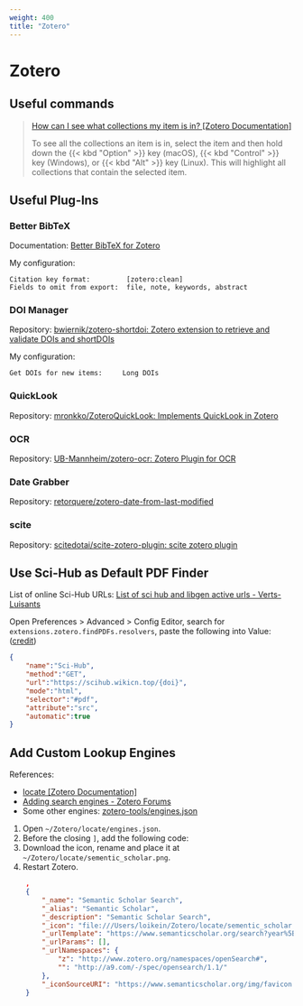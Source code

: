 ```yaml
---
weight: 400
title: "Zotero"
---
```


# Zotero

## Useful commands

> [How can I see what collections my item is in? [Zotero Documentation]](https://www.zotero.org/support/kb/collections_containing_an_item)
> 
> To see all the collections an item is in, select the item and then hold down the {{< kbd "Option" >}} key (macOS), {{< kbd "Control" >}} key (Windows), or {{< kbd "Alt" >}} key (Linux). This will highlight all collections that contain the selected item. 

## Useful Plug-Ins

### Better BibTeX

Documentation: [Better BibTeX for Zotero](https://retorque.re/zotero-better-bibtex/)

My configuration:

```text
Citation key format:         [zotero:clean]
Fields to omit from export:  file, note, keywords, abstract
```

### DOI Manager

Repository: [bwiernik/zotero-shortdoi: Zotero extension to retrieve and validate DOIs and shortDOIs](https://github.com/bwiernik/zotero-shortdoi)

My configuration:

```text
Get DOIs for new items:     Long DOIs
```

<!-- 
### ZotFile

Repository: [jlegewie/zotfile: Zotero plugin to manage your attachments](https://github.com/jlegewie/zotfile)
 -->

### QuickLook

Repository: [mronkko/ZoteroQuickLook: Implements QuickLook in Zotero](https://github.com/mronkko/ZoteroQuickLook)

### OCR

Repository: [UB-Mannheim/zotero-ocr: Zotero Plugin for OCR](https://github.com/UB-Mannheim/zotero-ocr)

### Date Grabber

Repository: [retorquere/zotero-date-from-last-modified](https://github.com/retorquere/zotero-date-from-last-modified/tree/master)

### scite

Repository: [scitedotai/scite-zotero-plugin: scite zotero plugin](https://github.com/scitedotai/scite-zotero-plugin)

## Use Sci-Hub as Default PDF Finder

List of online Sci-Hub URLs: [List of sci hub and libgen active urls - Verts-Luisants](https://vertsluisants.fr/index.php?article4/)

Open Preferences > Advanced > Config Editor, search for `extensions.zotero.findPDFs.resolvers`, paste the following into Value: \([credit](https://zhuanlan.zhihu.com/p/112141757)\)

```json
{
	"name":"Sci-Hub",
	"method":"GET",
	"url":"https://scihub.wikicn.top/{doi}",
	"mode":"html",
	"selector":"#pdf",
	"attribute":"src",
	"automatic":true
}
```

## Add Custom Lookup Engines

References:

- [locate \[Zotero Documentation\]](https://www.zotero.org/support/locate)
- [Adding search engines \- Zotero Forums](https://forums.zotero.org/discussion/37129/adding-search-engines)
- Some other engines: [zotero\-tools/engines.json](https://github.com/bwiernik/zotero-tools/blob/master/engines.json)

1. Open `~/Zotero/locate/engines.json`.
2. Before the closing `]`, add the following code:
3. Download the icon, rename and place it at `~/Zotero/locate/sementic_scholar.png`.
4. Restart Zotero.

```json
	,
	{
		"_name": "Semantic Scholar Search",
		"_alias": "Semantic Scholar",
		"_description": "Semantic Scholar Search",
		"_icon": "file:///Users/loikein/Zotero/locate/sementic_scholar.png",
		"_urlTemplate": "https://www.semanticscholar.org/search?year%5B0%5D={z:year?}&year%5B1%5D={z:year?}&q={z:title}&sort=relevance",
		"_urlParams": [],
		"_urlNamespaces": {
			"z": "http://www.zotero.org/namespaces/openSearch#",
			"": "http://a9.com/-/spec/opensearch/1.1/"
		},
		"_iconSourceURI": "https://www.semanticscholar.org/img/favicon.png"
	}
```
